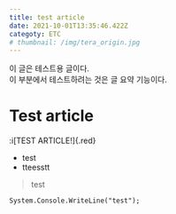 ```yaml
---
title: test article
date: 2021-10-01T13:35:46.422Z
categoty: ETC
# thumbnail: /img/tera_origin.jpg
---
```

이 글은 테스트용 글이다.  
이 부분에서 테스트하려는 것은 글 요약 기능이다.
<!--more-->

# Test article

:i[TEST ARTICLE!]{.red}

* test
* tteesstt

> test

```cs[test.cs]
System.Console.WriteLine("test");
```